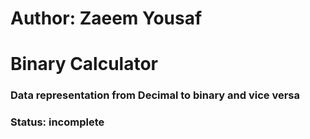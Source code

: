 # Author: Zaeem Yousaf
# Binary Calculator
### Data representation from Decimal to binary and vice versa
### Status: incomplete
